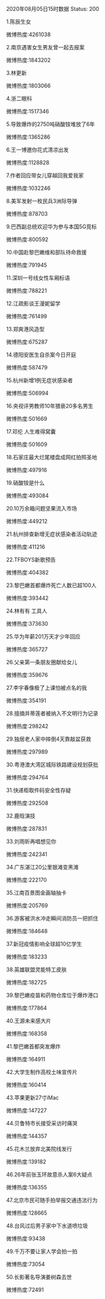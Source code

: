 2020年08月05日15时数据
Status: 200

1.陈辰生女

微博热度:4261038

2.南京遇害女生男友曾一起去报案

微博热度:1843202

3.林更新

微博热度:1803066

4.浙二眼科

微博热度:1517346

5.导致爆炸的2750吨硝酸铵堆放了6年

微博热度:1365286

6.王一博邀你花式清凉出发

微博热度:1128828

7.作者回应带女儿穿越回我爱我家

微博热度:1032246

8.美军发射一枚民兵3洲际导弹

微博热度:878703

9.巴西副总统欢迎华为参与本国5G竞标

微博热度:800592

10.中国赴黎巴嫩维和部队待命救援

微博热度:791945

11.深圳一号线女性车厢标语

微博热度:788221

12.江疏影谈王漫妮留学

微博热度:761499

13.郑爽港风造型

微博热度:675287

14.德阳安医生自杀案今日开庭

微博热度:587479

15.杭州新增1例无症状感染者

微博热度:506994

16.央视评男教师10年猥亵20多名男生

微博热度:501669

17.邓伦 人生难得窝囊

微博热度:501609

18.石家庄最大烂尾楼盘成网红拍照圣地

微博热度:497916

19.硝酸铵是什么

微博热度:493084

20.10万余箱问题坚果流入市场

微博热度:449212

21.杭州排查新增无症状感染者活动轨迹

微博热度:411216

22.TFBOYS新歌预告

微博热度:404382

23.黎巴嫩首都爆炸死亡人数已超100人

微博热度:393442

24.林有有 工具人

微博热度:373630

25.华为年薪201万天才少年回应

微博热度:365727

26.父亲第一条朋友圈献给女儿

微博热度:359676

27.李宇春像极了上课怕被点名的我

微博热度:354191

28.擅摘并蒂莲者被纳入不文明行为记录

微博热度:298242

29.独居老人家中摔倒4天靠敲盆获救

微博热度:297989

30.粤港澳大湾区城际铁路建设规划获批

微博热度:294764

31.快递柜取件码安全性存疑

微博热度:292508

32.鹿晗演技

微博热度:287831

33.刘雨昕再唱想见你

微博热度:242341

34.广东湛江20公里银滩变黑滩

微博热度:222170

35.江南百景图金画轴抽卡

微博热度:205769

36.游客被洪水冲走瞬间消防员一把抓住

微博热度:184648

37.新冠疫情影响全球超10亿学生

微博热度:183233

38.英雄联盟灵能特工皮肤

微博热度:182725

39.黎巴嫩疫苗和药物仓库位于爆炸港口

微博热度:177864

40.王源未来感大片

微博热度:168358

41.黎巴嫩首都突发爆炸

微博热度:164911

42.大学生制作高校土味宣传片

微博热度:160414

43.苹果更新27寸iMac

微博热度:147227

44.贝鲁特市长接受采访时痛哭

微博热度:144357

45.花木兰放弃北美院线发行

微博热度:139182

46.26年前张玉环故意杀人案6大疑点

微博热度:136355

47.北京市民可随手拍举报交通违法行为

微博热度:128665

48.台风过后男子家中下水道喷垃圾

微博热度:93438

49.千万不要让家人学会拍一拍

微博热度:73054

50.长影著名导演姜树森去世

微博热度:72491

